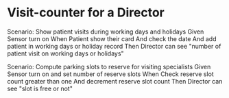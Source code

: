 # Visit-counter for a Director

Scenario: Show patient visits during working days and holidays
  Given Sensor turn on
  When Patient show their card
    And check the date
    And add patient in working days or holiday record
  Then Director can see "number of patient visit on working days or holidays"

Scenario: Compute parking slots to reserve for visiting specialists
Given Sensor turn on and set number of reserve slots
When Check reserve slot count greater than one
And decrement reserve slot count 
Then Director can see "slot is free or not"
